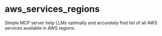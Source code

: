 # aws_services_regions
Simple MCP server help LLMs optimally and accurately find list of all AWS services available in AWS regions.
